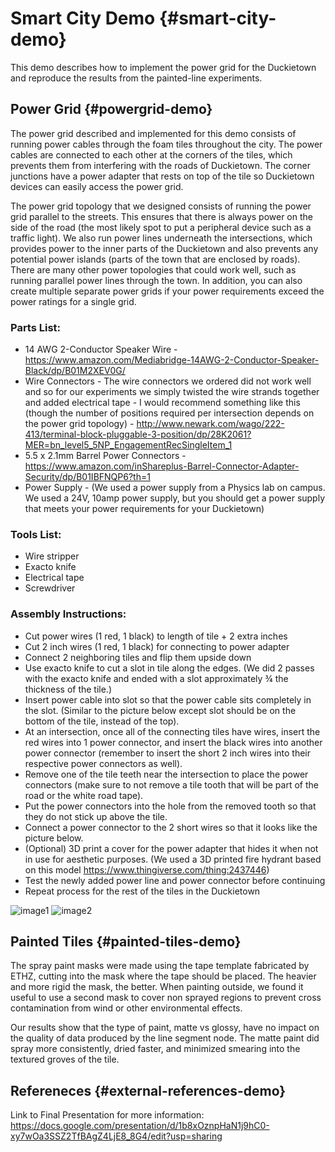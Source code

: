 
#  Smart City Demo {#smart-city-demo}

This demo describes how to implement the power grid for the Duckietown and reproduce the results from the painted-line experiments.


## Power Grid {#powergrid-demo}

The power grid described and implemented for this demo consists of running power cables through the foam tiles throughout the city. The power cables are connected to each other at the corners of the tiles, which prevents them from interfering with the roads of Duckietown. The corner junctions have a power adapter that rests on top of the tile so Duckietown devices can easily access the power grid. 

The power grid topology that we designed consists of running the power grid parallel to the streets. This ensures that there is always power on the side of the road (the most likely spot to put a peripheral device such as a traffic light). We also run power lines underneath the intersections, which provides power to the inner parts of the Duckietown and also prevents any potential power islands (parts of the town that are enclosed by roads). There are many other power topologies that could work well, such as running parallel power lines through the town. In addition, you can also create multiple separate power grids if your power requirements exceed the power ratings for a single grid. 

### Parts List:
* 14 AWG 2-Conductor Speaker Wire - https://www.amazon.com/Mediabridge-14AWG-2-Conductor-Speaker-Black/dp/B01M2XEV0G/ 
* Wire Connectors - The wire connectors we ordered did not work well and so for our experiments we simply twisted the wire strands together and added electrical tape - I would recommend something like this (though the number of positions required per intersection depends on the power grid topology) - http://www.newark.com/wago/222-413/terminal-block-pluggable-3-position/dp/28K2061?MER=bn_level5_5NP_EngagementRecSingleItem_1 
* 5.5 x 2.1mm Barrel Power Connectors - https://www.amazon.com/inShareplus-Barrel-Connector-Adapter-Security/dp/B01IBFNQP6?th=1 
* Power Supply - (We used a power supply from a Physics lab on campus. We used a 24V, 10amp power supply, but you should get a power supply that meets your power requirements for your Duckietown)


### Tools List:
* Wire stripper 
* Exacto knife
* Electrical tape 
* Screwdriver

### Assembly Instructions:
* Cut power wires (1 red, 1 black) to length of tile + 2 extra inches
* Cut 2 inch wires (1 red, 1 black) for connecting to power adapter
* Connect 2 neighboring tiles and flip them upside down
* Use exacto knife to cut a slot in tile along the edges. (We did 2 passes with the exacto knife and ended with a slot approximately ¾ the thickness of the tile.) 
* Insert power cable into slot so that the power cable sits completely in the slot. (Similar to the picture below except slot should be on the bottom of the tile, instead of the top). 
* At an intersection, once all of the connecting tiles have wires, insert the red wires into 1 power connector, and insert the black wires into another power connector (remember to insert the short 2 inch wires into their respective power connectors as well). 
* Remove one of the tile teeth near the intersection to place the power connectors (make sure to not remove a tile tooth that will be part of the road or the white road tape). 
* Put the power connectors into the hole from the removed tooth so that they do not stick up above the tile. 
* Connect a power connector to the 2 short wires so that it looks like the picture below.
* (Optional) 3D print a cover for the power adapter that hides it when not in use for aesthetic purposes. (We used a 3D printed fire hydrant based on this model https://www.thingiverse.com/thing:2437446)
* Test the newly added power line and power connector before continuing
* Repeat process for the rest of the tiles in the Duckietown

![image1](image1.png)
![image2](image2.png)

## Painted Tiles {#painted-tiles-demo}

The spray paint masks were made using the tape template fabricated by ETHZ, cutting into the mask where the tape should be placed. The heavier and more rigid the mask, the better. When painting outside, we found it useful to use a second mask to cover non sprayed regions to prevent cross contamination from wind or other environmental effects. 

Our results show that the type of paint, matte vs glossy, have no impact on the quality of data produced by the line segment node. The matte paint did spray more consistently, dried faster, and minimized smearing into the textured groves of the tile. 


## Refereneces {#external-references-demo}

Link to Final Presentation for more information: 
https://docs.google.com/presentation/d/1b8xOznpHaN1j9hC0-xy7wOa3SSZ2TfBAgZ4LjE8_8G4/edit?usp=sharing